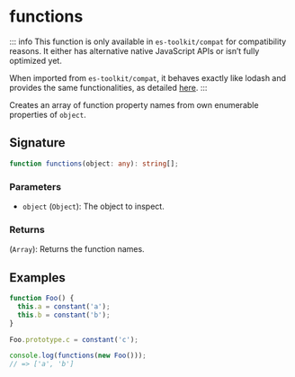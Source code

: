 # functions

::: info
This function is only available in `es-toolkit/compat` for compatibility reasons. It either has alternative native JavaScript APIs or isn’t fully optimized yet.

When imported from `es-toolkit/compat`, it behaves exactly like lodash and provides the same functionalities, as detailed [here](../../../compatibility.md).
:::

Creates an array of function property names from own enumerable properties of `object`.

## Signature

```typescript
function functions(object: any): string[];
```

### Parameters

- `object` (`Object`): The object to inspect.

### Returns

(`Array`): Returns the function names.

## Examples

```typescript
function Foo() {
  this.a = constant('a');
  this.b = constant('b');
}

Foo.prototype.c = constant('c');

console.log(functions(new Foo()));
// => ['a', 'b']
```
